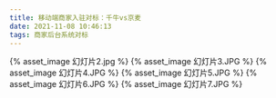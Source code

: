 ```yaml
---
title: 移动端商家入驻对标：千牛vs京麦
date: 2021-11-08 10:46:13
tags: 商家后台系统对标
---
```

{% asset_image 幻灯片2.jpg %}
{% asset_image 幻灯片3.JPG %}
{% asset_image 幻灯片4.JPG %}
{% asset_image 幻灯片5.JPG %}
{% asset_image 幻灯片6.JPG %}
{% asset_image 幻灯片7.JPG %}

